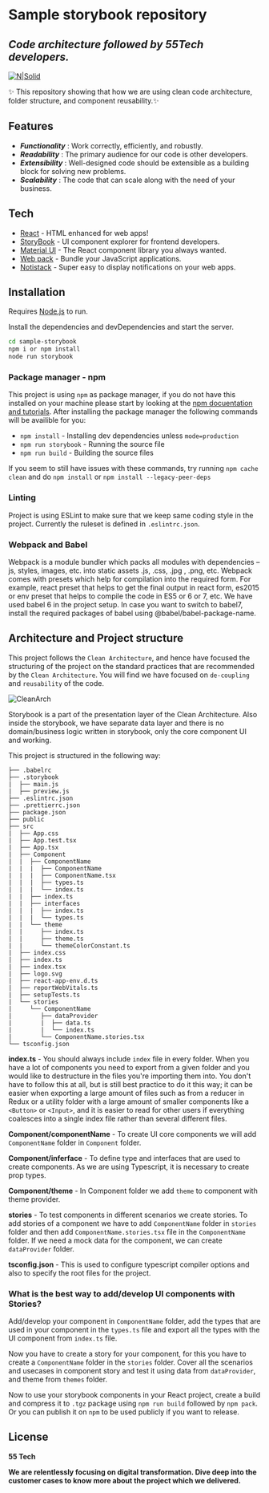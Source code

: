 # Sample storybook repository
## _Code architecture followed by 55Tech developers._

[![N|Solid](https://www.fiftyfivetech.io/wp-content/uploads/2021/05/logo.png)](https://nodesource.com/products/nsolid)

✨ This repository showing that how we are using clean code architecture, folder structure, and component reusability.✨

## Features

- _**Functionality**_  : Work correctly, efficiently, and robustly.
- _**Readability**_    : The primary audience for our code is other developers.
- _**Extensibility**_  : Well-designed code should be extensible as a building block for solving new problems.
- _**Scalability**_    : The code that can scale along with the need of your business.

## Tech

- [React](https://reactjs.org/) - HTML enhanced for web apps!
- [StoryBook](https://storybook.js.org/) - UI component explorer for frontend developers.
- [Material UI](https://mui.com/) - The React component library you always wanted.
- [Web pack](https://webpack.js.org/) - Bundle your JavaScript applications.
- [Notistack](https://notistack.com/) -  Super easy to display notifications on your web apps.

## Installation

Requires [Node.js](https://nodejs.org/)  to run.

Install the dependencies and devDependencies and start the server.

```sh
cd sample-storybook
npm i or npm install
node run storybook
```

### Package manager - npm
This project is using `npm` as package manager, if you do not have this installed on your machine please start by looking at the [npm docuentation and tutorials](https://docs.npmjs.com/). After installing the package manager the following commands will be availible for you:
- `npm install` - Installing dev dependencies unless `mode=production`
- `npm run storybook` - Running the source file
- `npm run build` - Building the source files

If you seem to still have issues with these commands, try running `npm cache clean` and do `npm install` or `npm install --legacy-peer-deps`

### Linting
Project is using ESLint to make sure that we keep same coding style in the project. Currently the ruleset is defined in `.eslintrc.json`.

### Webpack and Babel
Webpack is a module bundler which packs all modules with dependencies – js, styles, images, etc. into static assets .js, .css, .jpg , .png, etc. Webpack comes with presets which help for compilation into the required form. For example, react preset that helps to get the final output in react form, es2015 or env preset that helps to compile the code in ES5 or 6 or 7, etc. We have used babel 6 in the project setup. In case you want to switch to babel7, install the required packages of babel using @babel/babel-package-name.


## Architecture and Project structure

This project follows the `Clean Architecture`, and hence have focused the structuring of the project on the standard practices that are recommended by the `Clean Architecture`. You will find we have focused on `de-coupling` and `reusability` of the code.

![CleanArch](https://user-images.githubusercontent.com/21957552/192457247-4fe3aa81-68bd-491d-8bad-953177edeb11.png)

Storybook is a part of the presentation layer of the Clean Architecture. Also inside the storybook, we have separate data layer and there is no domain/business logic written in storybook, only the core component UI and working.


This project is structured in the following way:

```
├── .babelrc
├── .storybook
|  ├── main.js
|  ├── preview.js
├── .eslintrc.json
├── .prettierrc.json
├── package.json
├── public
├── src
|  ├── App.css
|  ├── App.test.tsx
|  ├── App.tsx
|  ├── Component
|  |  ├── ComponentName
|  |  |  ├── ComponentName
|  |  |  ├── ComponentName.tsx
|  |  |  ├── types.ts
|  |  |  └── index.ts
|  |  ├── index.ts
|  |  ├── interfaces
|  |  |  ├── index.ts
|  |  |  └── types.ts
|  |  └── theme
|  |     ├── index.ts
|  |     ├── theme.ts
|  |     └── themeColorConstant.ts
|  ├── index.css
|  ├── index.ts
|  ├── index.tsx
|  ├── logo.svg
|  ├── react-app-env.d.ts
|  ├── reportWebVitals.ts
|  ├── setupTests.ts
|  └── stories
|     └── ComponentName
|        ├── dataProvider
|        |  ├── data.ts
|        |  └── index.ts
|        └── ComponentName.stories.tsx
└── tsconfig.json
```

**index.ts** - You should always include `index` file in every folder. When you have a lot of components you need to export from a given folder and you would like to destructure in the files you're importing them into. You don't have to follow this at all, but is still best practice to do it this way; it can be easier when exporting a large amount of files such as from a reducer in Redux or a utility folder with a large amount of smaller components like a `<Button>` or `<Input>`, and it is easier to read for other users if everything coalesces into a single index file rather than several different files.

**Component/componentName** - To create UI core components we will add `ComponentName` folder in `Component` folder.

**Component/inferface** - To define type and interfaces that are used to create components. As we are using Typescript, it is necessary to create prop types.

**Component/theme** - In Component folder we add `theme` to component with theme provider.

**stories** - To test components in different scenarios we create stories. To add stories of a component we have to add `ComponentName` folder in `stories` folder and then add `ComponentName.stories.tsx` file in the `ComponentName` folder. If we need a mock data for the component, we can create `dataProvider` folder.

**tsconfig.json** - This is used to configure typescript compiler options and also to specify the root files for the project.

### What is the best way to add/develop UI components with Stories?
Add/develop your component in `ComponentName` folder, add the types that are used in your component in the `types.ts` file and export all the types with the UI component from `index.ts` file.

Now you have to create a story for your component, for this you have to create a `ComponentName` folder in the `stories` folder. Cover all the scenarios and usecases in component story and test it using data from `dataProvider`, and theme from `themes` folder.

Now to use your storybook components in your React project, create a build and compress it to `.tgz` package using `npm run build` followed by `npm pack`. Or you can publish it on `npm` to be used publicly if you want to release.

## License

**55 Tech**

**We are relentlessly focusing on digital transformation. Dive deep into the customer cases to know more about the project which we delivered.**
